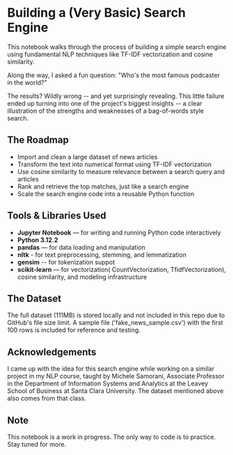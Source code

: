 # Building a (Very Basic) Search Engine

This notebook walks through the process of building a simple search engine using fundamental NLP techniques like TF-IDF vectorization and cosine similarity.

Along the way, I asked a fun question: "Who's the most famous podcaster in the world?"

The results? Wildly wrong -- and yet surprisingly revealing. This little failure ended up turning into one of the project's biggest insights -- a clear illustration of the strengths and weaknesses of a bag-of-words style search.

## The Roadmap
- Import and clean a large dataset of news articles
- Transform the text into numerical format using TF-IDF vectorization
- Use cosine similarity to measure relevance between a search query and articles
- Rank and retrieve the top matches, just like a search engine
- Scale the search engine code into a reusable Python function

## Tools & Libraries Used
- **Jupyter Notebook** — for writing and running Python code interactively
- **Python 3.12.2**
- **pandas** — for data loading and manipulation
- **nltk** - for text preprocessing, stemming, and lemmatization 
- **gensim** -- for tokenization suppot
- **scikit-learn** — for vectorization( CountVectorization, TfidfVectorization), cosine similarity, and modeling infrastructure 

## The Dataset

The full dataset (111MB) is stored locally and not included in this repo due to GitHub's file size limit. A sample
file ('fake_news_sample.csv') with the first 100 rows is included for reference and testing.

## Acknowledgements

I came up with the idea for this search engine while working on a similar project in my NLP course, taught by Michele Samorani, 
Associate Professor in the Department of Information Systems and Analytics at the Leavey School of Business at 
Santa Clara University. The dataset mentioned above also comes from that class.

## Note
This notebook is a work in progress. The only way to code is to practice. Stay tuned for more.
